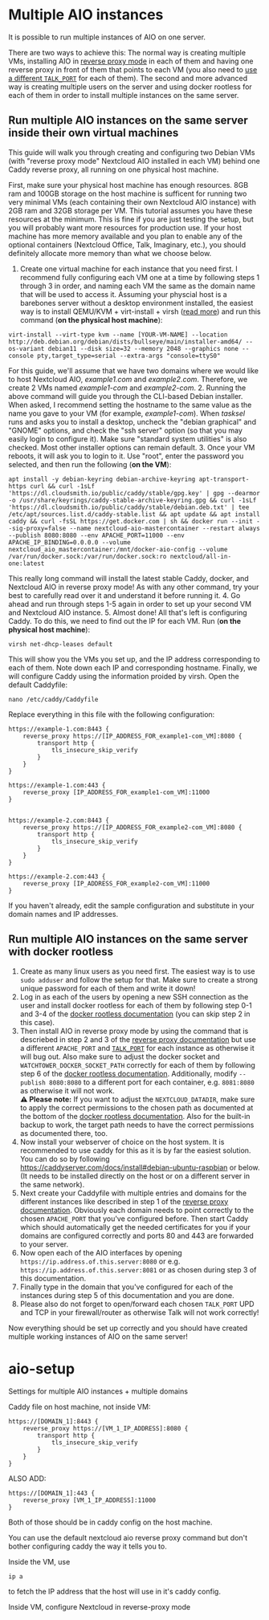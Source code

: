 # Multiple AIO instances
It is possible to run multiple instances of AIO on one server.

There are two ways to achieve this: The normal way is creating multiple VMs, installing AIO in [reverse proxy mode](./reverse-proxy.md) in each of them and having one reverse proxy in front of them that points to each VM (you also need to [use a different `TALK_PORT`](https://github.com/nextcloud/all-in-one#how-to-adjust-the-talk-port) for each of them). The second and more advanced way is creating multiple users on the server and using docker rootless for each of them in order to install multiple instances on the same server. 

## Run multiple AIO instances on the same server inside their own virtual machines
This guide will walk you through creating and configuring two Debian VMs (with "reverse proxy mode" Nextcloud AIO installed in each VM) behind one Caddy reverse proxy, all running on one physical host machine.

First, make sure your physical host machine has enough resources. 8GB ram and 100GB storage on the host machine is sufficent for running two very minimal VMs (each containing their own Nextcloud AIO instance) with 2GB ram and 32GB storage per VM. This tutorial assumes you have these resources at the minimum. This is fine if you are just testing the setup, but you will probably want more resources for production use. If your host machine has more memory available and you plan to enable any of the optional containers (Nextcloud Office, Talk, Imaginary, etc.), you should definitely allocate more memory than what we choose below.
1. Create one virtual machine for each instance that you need first. I recommend fully configuring each VM one at a time by following steps 1 through 3 in order, and naming each VM the same as the domain name that will be used to access it. Assuming your physcial host is a barebones server without a desktop environment installed, the easiest way is to install QEMU/KVM + virt-install + virsh ([read more](https://wiki.debian.org/KVM)) and run this command (**on the physical host machine**):
```shell
virt-install --virt-type kvm --name [YOUR-VM-NAME] --location http://deb.debian.org/debian/dists/bullseye/main/installer-amd64/ --os-variant debian11 --disk size=32 --memory 2048 --graphics none --console pty,target_type=serial --extra-args "console=ttyS0"
```
For this guide, we'll assume that we have two domains where we would like to host Nextcloud AIO, *example1.com* and *example2.com*. Therefore, we create 2 VMs named *example1-com* and *example2-com*.
2. Running the above command will guide you through the CLI-based Debian installer. When asked, I recommend setting the hostname to the same value as the name you gave to your VM (for example, *example1-com*). When *tasksel* runs and asks you to install a desktop, uncheck the "debian graphical" and "GNOME" options, and check the "ssh server" option (so that you may easily login to configure it). Make sure "standard system utilities" is also checked. Most other installer options can remain default.
3. Once your VM reboots, it will ask you to login to it. Use "root", enter the password you selected, and then run the following (**on the VM**):
```shell
apt install -y debian-keyring debian-archive-keyring apt-transport-https curl && curl -1sLf 'https://dl.cloudsmith.io/public/caddy/stable/gpg.key' | gpg --dearmor -o /usr/share/keyrings/caddy-stable-archive-keyring.gpg && curl -1sLf 'https://dl.cloudsmith.io/public/caddy/stable/debian.deb.txt' | tee /etc/apt/sources.list.d/caddy-stable.list && apt update && apt install caddy && curl -fsSL https://get.docker.com | sh && docker run --init --sig-proxy=false --name nextcloud-aio-mastercontainer --restart always --publish 8080:8080 --env APACHE_PORT=11000 --env APACHE_IP_BINDING=0.0.0.0 --volume nextcloud_aio_mastercontainer:/mnt/docker-aio-config --volume /var/run/docker.sock:/var/run/docker.sock:ro nextcloud/all-in-one:latest
```
This really long command will install the latest stable Caddy, docker, and Nextcloud AIO in reverse proxy mode! As with any other command, try your best to carefully read over it and understand it before running it.
4. Go ahead and run through steps 1-5 again in order to set up your second VM and Nextcloud AIO instance.
5. Almost done! All that's left is configuring Caddy. To do this, we need to find out the IP for each VM. Run (**on the physical host machine**):
```shell
virsh net-dhcp-leases default
```
This will show you the VMs you set up, and the IP address corresponding to each of them. Note down each IP and corresponding hostname.
Finally, we will configure Caddy using the information proided by virsh. Open the default Caddyfile:
```shell
nano /etc/caddy/Caddyfile
```
Replace everything in this file with the following configuration:
```shell
https://example-1.com:8443 {
    reverse_proxy https://[IP_ADDRESS_FOR_example1-com_VM]:8080 {
        transport http {
            tls_insecure_skip_verify
        }
    }
}

https://example-1.com:443 {
    reverse_proxy [IP_ADDRESS_FOR_example1-com_VM]:11000
}


https://example-2.com:8443 {
    reverse_proxy https://[IP_ADDRESS_FOR_example2-com_VM]:8080 {
        transport http {
            tls_insecure_skip_verify
        }
    }
}

https://example-2.com:443 {
    reverse_proxy [IP_ADDRESS_FOR_example2-com_VM]:11000
}
```
If you haven't already, edit the sample configuration and substitute in your domain names and IP addresses.

## Run multiple AIO instances on the same server with docker rootless
1. Create as many linux users as you need first. The easiest way is to use `sudo adduser` and follow the setup for that. Make sure to create a strong unique password for each of them and write it down!
1. Log in as each of the users by opening a new SSH connection as the user and install docker rootless for each of them by following step 0-1 and 3-4 of the [docker rootless documentation](./docker-rootless.md) (you can skip step 2 in this case).
1. Then install AIO in reverse proxy mode by using the command that is descriebed in step 2 and 3 of the [reverse proxy documentation](./reverse-proxy.md) but use a different `APACHE_PORT` and [`TALK_PORT`](https://github.com/nextcloud/all-in-one#how-to-adjust-the-talk-port) for each instance as otherwise it will bug out. Also make sure to adjust the docker socket and `WATCHTOWER_DOCKER_SOCKET_PATH` correctly for each of them by following step 6 of the [docker rootless documentation](./docker-rootless.md). Additionally, modify `--publish 8080:8080` to a different port for each container, e.g. `8081:8080` as otherwise it will not work.<br>
**⚠️ Please note:** If you want to adjust the `NEXTCLOUD_DATADIR`, make sure to apply the correct permissions to the chosen path as documented at the bottom of the [docker rootless documentation](./docker-rootless.md). Also for the built-in backup to work, the target path needs to have the correct permissions as documented there, too.
1. Now install your webserver of choice on the host system. It is recommended to use caddy for this as it is by far the easiest solution. You can do so by following https://caddyserver.com/docs/install#debian-ubuntu-raspbian or below. (It needs to be installed directly on the host or on a different server in the same network).
1. Next create your Caddyfile with multiple entries and domains for the different instances like described in step 1 of the [reverse proxy documentation](./reverse-proxy.md). Obviously each domain needs to point correctly to the chosen `APACHE_PORT` that you've configured before. Then start Caddy which should automatically get the needed certificates for you if your domains are configured correctly and ports 80 and 443 are forwarded to your server.
1. Now open each of the AIO interfaces by opening `https://ip.address.of.this.server:8080` or e.g. `https://ip.address.of.this.server:8081` or as chosen during step 3 of this documentation. 
1. Finally type in the domain that you've configured for each of the instances during step 5 of this documentation and you are done.
1. Please also do not forget to open/forward each chosen `TALK_PORT` UPD and TCP in your firewall/router as otherwise Talk will not work correctly!

Now everything should be set up correctly and you should have created multiple working instances of AIO on the same server!












# aio-setup
Settings for multiple AIO instances + multiple domains

Caddy file on host machine, not inside VM:

```
https://[DOMAIN_1]:8443 {
    reverse_proxy https://[VM_1_IP_ADDRESS]:8080 {
        transport http {
            tls_insecure_skip_verify
        }
    }
}
```
ALSO ADD:
```
https://[DOMAIN_1]:443 {
    reverse_proxy [VM_1_IP_ADDRESS]:11000
}
```

Both of those should be in caddy config on the host machine.

You can use the default nextcloud aio reverse proxy command but don't bother configuring caddy the way it tells you to.

Inside the VM, use
```shell
ip a
```
to fetch the IP address that the host will use in it's caddy config.

Inside VM, configure Nextcloud in reverse-proxy mode
